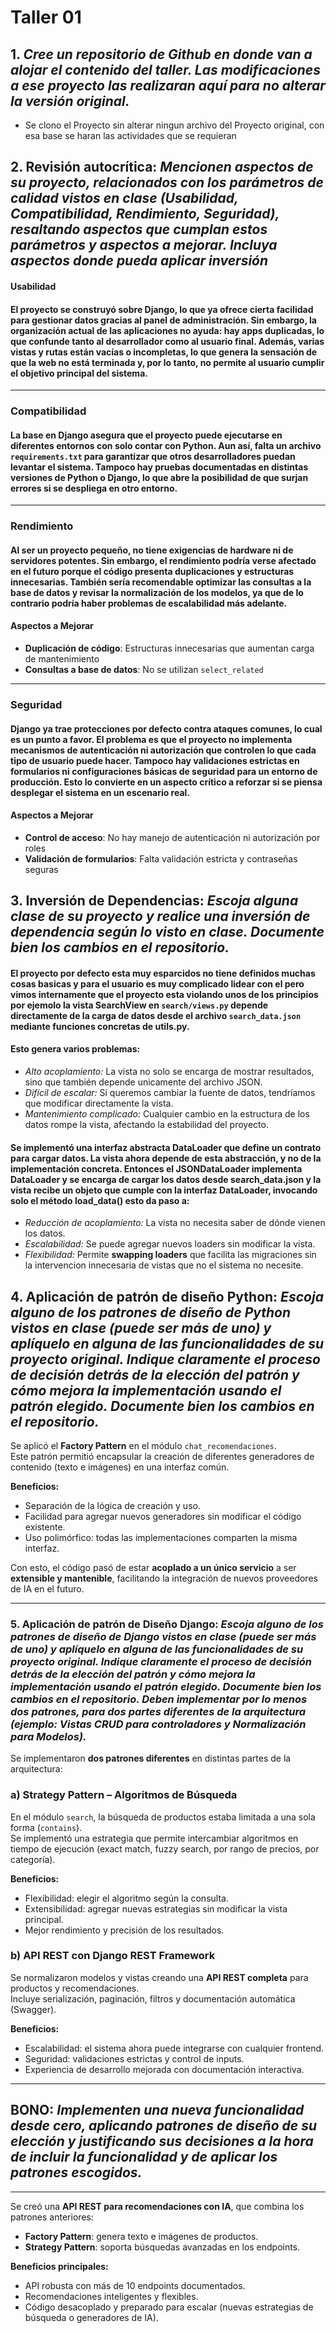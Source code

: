 # Taller 01

## 1.  *Cree un repositorio de Github en donde van a alojar el contenido del taller. Las modificaciones a ese proyecto las realizaran aquí para no alterar la versión original.*
- Se clono el Proyecto sin alterar ningun archivo del Proyecto original, con esa base se haran las actividades que se requieran
## 2.  **Revisión autocrítica**:  *Mencionen aspectos de su proyecto, relacionados con los parámetros de calidad vistos en clase (Usabilidad, Compatibilidad, Rendimiento, Seguridad), resaltando aspectos que cumplan estos parámetros y aspectos a mejorar. Incluya aspectos donde pueda aplicar inversión*
####  **Usabilidad**

#### El proyecto se construyó sobre Django, lo que ya ofrece cierta facilidad para gestionar datos gracias al panel de administración. Sin embargo, la organización actual de las aplicaciones no ayuda: hay apps duplicadas, lo que confunde tanto al desarrollador como al usuario final. Además, varias vistas y rutas están vacías o incompletas, lo que genera la sensación de que la web no está terminada y, por lo tanto, no permite al usuario cumplir el objetivo principal del sistema. 

---

###  **Compatibilidad**

#### La base en Django asegura que el proyecto puede ejecutarse en diferentes entornos con solo contar con Python. Aun así, falta un archivo `requirements.txt` para garantizar que otros desarrolladores puedan levantar el sistema. Tampoco hay pruebas documentadas en distintas versiones de Python o Django, lo que abre la posibilidad de que surjan errores si se despliega en otro entorno.

---

###  **Rendimiento**

####  Al ser un proyecto pequeño, no tiene exigencias de hardware ni de servidores potentes. Sin embargo, el rendimiento podría verse afectado en el futuro porque el código presenta duplicaciones y estructuras innecesarias. También sería recomendable optimizar las consultas a la base de datos y revisar la normalización de los modelos, ya que de lo contrario podría haber problemas de escalabilidad más adelante.

####  Aspectos a Mejorar
- **Duplicación de código**: Estructuras innecesarias que aumentan carga de mantenimiento
- **Consultas a base de datos**: No se utilizan `select_related` 

---

###  **Seguridad**

####  Django ya trae protecciones por defecto contra ataques comunes, lo cual es un punto a favor. El problema es que el proyecto no implementa mecanismos de autenticación ni autorización que controlen lo que cada tipo de usuario puede hacer. Tampoco hay validaciones estrictas en formularios ni configuraciones básicas de seguridad para un entorno de producción. Esto lo convierte en un aspecto crítico a reforzar si se piensa desplegar el sistema en un escenario real.

####  Aspectos a Mejorar
- **Control de acceso**: No hay manejo de autenticación ni autorización por roles
- **Validación de formularios**: Falta validación estricta y contraseñas seguras


## 3.   **Inversión de Dependencias**: *Escoja alguna clase de su proyecto y realice una inversión de dependencia según lo visto en clase. Documente bien los cambios en el repositorio.*

#### El proyecto por defecto esta muy esparcidos no tiene definidos muchas cosas basicas y para el usuario es muy complicado lidear con el pero vimos internamente que el proyecto esta violando unos de los principios por ejemolo la vista SearchView en `search/views.py` depende directamente de la carga de datos desde el archivo `search_data.json` mediante funciones concretas de utils.py. 
#### Esto genera varios problemas:
- *Alto acoplamiento:* La vista no solo se encarga de mostrar resultados, sino que también depende unicamente del archivo JSON.
- *Difícil de escalar:* Si queremos cambiar la fuente de datos, tendríamos que modificar directamente la vista.
- *Mantenimiento complicado:* Cualquier cambio en la estructura de los datos rompe la vista, afectando la estabilidad del proyecto.
#### Se implementó una interfaz abstracta DataLoader que define un contrato para cargar datos. La vista ahora depende de esta abstracción, y no de la implementación concreta. Entonces el JSONDataLoader implementa DataLoader y se encarga de cargar los datos desde search_data.json y la vista recibe un objeto que cumple con la interfaz DataLoader, invocando solo el método load_data() esto da paso a:
- *Reducción de acoplamiento:* La vista no necesita saber de dónde vienen los datos.
- *Escalabilidad:*  Se puede agregar nuevos loaders sin modificar la vista.
- *Flexibilidad:* Permite **swapping loaders** que facilita las migraciones sin la intervencion innecesaria de vistas que no el sistema no necesite.



## 4.   **Aplicación de patrón de diseño Python**: *Escoja alguno de los patrones de diseño de Python vistos en clase (puede ser más de uno) y aplíquelo en alguna de las funcionalidades de su proyecto original. Indique claramente el proceso de decisión detrás de la elección del patrón y cómo mejora la implementación usando el patrón elegido. Documente bien los cambios en el repositorio.* 

Se aplicó el **Factory Pattern** en el módulo `chat_recomendaciones`.  
Este patrón permitió encapsular la creación de diferentes generadores de contenido (texto e imágenes) en una interfaz común.  

**Beneficios:**  
- Separación de la lógica de creación y uso.  
- Facilidad para agregar nuevos generadores sin modificar el código existente.  
- Uso polimórfico: todas las implementaciones comparten la misma interfaz.  

Con esto, el código pasó de estar **acoplado a un único servicio** a ser **extensible y mantenible**, facilitando la integración de nuevos proveedores de IA en el futuro.  


---

### 5.   **Aplicación de patrón de Diseño Django**: *Escoja alguno de los patrones de diseño de Django vistos en clase (puede ser más de uno) y aplíquelo en alguna de las funcionalidades de su proyecto original. Indique claramente el proceso de decisión detrás de la elección del patrón y cómo mejora la implementación usando el patrón elegido. Documente bien los cambios en el repositorio. Deben implementar por lo menos dos patrones, para dos partes diferentes de la arquitectura (ejemplo: Vistas CRUD para controladores y Normalización para Modelos).*

Se implementaron **dos patrones diferentes** en distintas partes de la arquitectura:  

### a) **Strategy Pattern – Algoritmos de Búsqueda**  
En el módulo `search`, la búsqueda de productos estaba limitada a una sola forma (`contains`).  
Se implementó una estrategia que permite intercambiar algoritmos en tiempo de ejecución (exact match, fuzzy search, por rango de precios, por categoría).  

**Beneficios:**  
- Flexibilidad: elegir el algoritmo según la consulta.  
- Extensibilidad: agregar nuevas estrategias sin modificar la vista principal.  
- Mejor rendimiento y precisión de los resultados.  

### b) **API REST con Django REST Framework**  
Se normalizaron modelos y vistas creando una **API REST completa** para productos y recomendaciones.  
Incluye serialización, paginación, filtros y documentación automática (Swagger).  

**Beneficios:**  
- Escalabilidad: el sistema ahora puede integrarse con cualquier frontend.  
- Seguridad: validaciones estrictas y control de inputs.  
- Experiencia de desarrollo mejorada con documentación interactiva.

---   
##   **BONO**: *Implementen una nueva funcionalidad desde cero, aplicando patrones de diseño de su elección y justificando sus decisiones a la hora de incluir la funcionalidad y de aplicar los patrones escogidos.*

---

Se creó una **API REST para recomendaciones con IA**, que combina los patrones anteriores:  
- **Factory Pattern**: genera texto e imágenes de productos.  
- **Strategy Pattern**: soporta búsquedas avanzadas en los endpoints.  

**Beneficios principales:**  
- API robusta con más de 10 endpoints documentados.  
- Recomendaciones inteligentes y flexibles.  
- Código desacoplado y preparado para escalar (nuevas estrategias de búsqueda o generadores de IA).  




